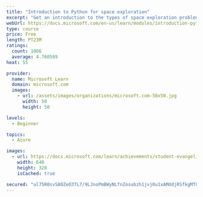 ```yaml
---
title: "Introduction to Python for space exploration"
excerpt: "Get an introduction to the types of space exploration problems that Python and data science can influence."
webUrl: https://docs.microsoft.com/en-us/learn/modules/introduction-python-nasa/
type: course
price: Free
length: PT23M
ratings:
  count: 1086
  average: 4.760589
heat: 55

provider:
  name: Microsoft Learn
  domain: microsoft.com
  images:
    - url: /assets/images/organizations/microsoft.com-50x50.jpg
      width: 50
      height: 50

levels:
  - Beginner

topics:
  - Azure

images:
  - url: https://docs.microsoft.com/learn/achievements/student-evangelism/introduction-python-nasa-social.png
    width: 640
    height: 320
    isCached: true

secured: "ul75R0svS80ZeO3TL7/9LJnoPmBWyNLfnZosubzh1jvj0u1xAMddjRSfkgMTCWVNIWoe/ABNyRi83Kh3W4TOSsDLfcXayyqf7EDqvi+108fy2vqRG9U/2DVDoSVLfiBxRuXVFJIk9LuJL/Gnh63Nl7rHlqBKFI8Cfc6UUlJY81CrM4W88fKXOuf0/d9NzrTHVhN0tbpsMV7PRR76ebJ5l/foVKjKdbv2BqO26B6Iuqv0wb5Hxqx1YmaOmcPHuIEyjVi9TgZLawkv8cMQNeh7AiBah7PXRjx/xwP5HJobJHmk4qSWBgg2Y3XkdW6qx6GsEA9n3FnU8TpV7O7hpIa+Uai2GCiOEHghnZEUtkceVUa3SRNGMuLOXDpZXHMqgrFALNdnkhm8R9kotG4DzDrYQ8LxUkz/FL6f2KejwwzvX5o=;CILdbFHRckC9tUm82SVzpA=="
---
```


